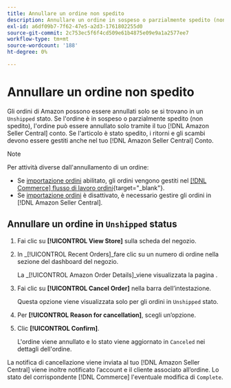 ```yaml
---
title: Annullare un ordine non spedito
description: Annullare un ordine in sospeso o parzialmente spedito (non spedito) tramite il tuo Amazon [!DNL Seller Central] conto.
exl-id: a6df09b7-7f62-47e5-a2d3-1761802255d0
source-git-commit: 2c753ec5f6f4cd509e61b4875e09e9a1a2577ee7
workflow-type: tm+mt
source-wordcount: '188'
ht-degree: 0%

---
```


# Annullare un ordine non spedito

Gli ordini di Amazon possono essere annullati solo se si trovano in un `Unshipped` stato. Se l&#39;ordine è in sospeso o parzialmente spedito (non spedito), l&#39;ordine può essere annullato solo tramite il tuo [!DNL Amazon Seller Central] conto. Se l&#39;articolo è stato spedito, i ritorni e gli scambi devono essere gestiti anche nel tuo [!DNL Amazon Seller Central] Conto.

>[!NOTE]
>
>Per attività diverse dall&#39;annullamento di un ordine:
>
>- Se [importazione ordini](./order-settings.md) abilitato, gli ordini vengono gestiti nel [[!DNL Commerce] flusso di lavoro ordini](https://docs.magento.com/user-guide/sales/orders.html){target=&quot;_blank&quot;}.
>- Se [importazione ordini](./order-settings.md) è disattivato, è necessario gestire gli ordini in [!DNL Amazon Seller Central].


## Annullare un ordine in `Unshipped` status

1. Fai clic su **[!UICONTROL View Store]** sulla scheda del negozio.

1. In _[!UICONTROL Recent Orders]_fare clic su un numero di ordine nella sezione del dashboard del negozio.

   La _[!UICONTROL Amazon Order Details]_viene visualizzata la pagina .

1. Fai clic su **[!UICONTROL Cancel Order]** nella barra dell’intestazione.

   Questa opzione viene visualizzata solo per gli ordini in `Unshipped` stato.

1. Per **[!UICONTROL Reason for cancellation]**, scegli un’opzione.

1. Clic **[!UICONTROL Confirm]**.

   L&#39;ordine viene annullato e lo stato viene aggiornato in `Canceled` nei dettagli dell&#39;ordine.

La notifica di cancellazione viene inviata al tuo [!DNL Amazon Seller Central] viene inoltre notificato l’account e il cliente associato all’ordine. Lo stato del corrispondente [!DNL Commerce] l&#39;eventuale modifica di `Complete`.
